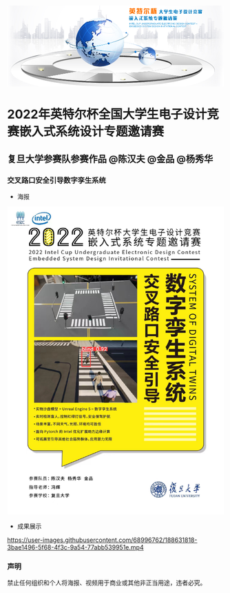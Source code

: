 ![](banner.png)
# 2022年英特尔杯全国大学生电子设计竞赛嵌入式系统设计专题邀请赛

## 复旦大学参赛队参赛作品   @陈汉夫 @金品 @杨秀华

### 交叉路口安全引导数字孪生系统

* 海报

![](海报.jpg)

* 成果展示

https://user-images.githubusercontent.com/68996762/188631818-3bae1496-5f68-4f3c-9a54-77abb539951e.mp4

### 声明

禁止任何组织和个人将海报、视频用于商业或其他非正当用途，违者必究。